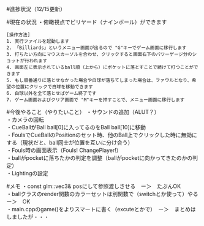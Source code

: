 #進捗状況（12/15更新）

#現在の状況
・俯瞰視点でビリヤード（ナインボール）ができます  
	
	[操作方法]
	1. 実行ファイルを起動します
	2. 「Billiards」というメニュー画面が出るので "G"キーでゲーム画面に移行します
	3. 打ちたい方向にマウスカーソルを合わせ、クリックすると画面右下のパワーゲージ分のショットが行われます
	4. 画面左に表示されているball順（上から）にポケットに落とすことで続けて打つことができます
	5. もし順番通りに落とせなかった場合や白球が落ちてしまった場合は、ファウルとなり、希望の位置にクリックで白球を移動できます
	6. 白球以外を全て落とせばゲーム終了です
	7. ゲーム画面およびクリア画面で "M"キーを押すことで、メニュー画面に移行します

#今後やること（やりたいこと） 
・サウンドの追加（ALUT？）  
・カメラの回転  
・CueBallがBall ball[0]に入ってるのをBall ball[10]に移動  
・FoulsでCueBallのPositionのセット時、他のBall上でクリックした時に無効にする（現状だと、ball同士が位置を互いに分け合う）    
・Fouls時の画面表示（Fouls! ChangePlayer!）  
・ballがpocketに落ちたかの判定を調整（ballがpocketに向かってきたのかの判定）  
・Lightingの設定  

#メモ 
・const glm::vec3& posにして参照渡しさせる　ー＞　たぶんOK  
・ballクラスのrender関数のカラーセットは別関数で（switchとか使って）やる　ー＞　OK  
・main.cppのgame()をよりスマートに書く（excuteとかで）　ー＞　まとめはしましたが・・・  

